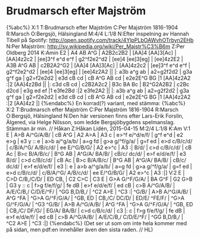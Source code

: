 # Brudmarsch efter Majström

{%abc%}
X:1
T:Brudmarsch efter Majström
C:Per Majström 1816-1904
R:Marsch
O:Bergsjö, Hälsingland
M:4/4
L:1/8
N:Efter inspelning av Hannah Tibell på Spotify: http://open.spotify.com/track/4YlpPLbOAWvhOTrbyn2EHb
N:Per Majström: http://sv.wikipedia.org/wiki/Per_Majstr%C3%B6m
Z:Per Oldberg 2014
K:Amin
E2 | A4 AB A^G | A2B2c2B2 | [AA]4 [AA]3[Ac] | [AA]4z2c2 | 
[ee]3^f e^d e^f | g2^f2e2^d2 | [ee]4 [ee]3[eg] | [ee]4z2E2 | 
A3B A^G AB | c2B2A2^G2 | [AA]4 [AA]3[Ac] | [AA]4z2c2 | 
[ee]3^f e^d e^f | g2^f2e2^d2 | [ee]4 [ee]3[eg] | [ee]4z2A2 ||
|: a3b a^g ab | a2=g2f2d2 | g3a g^f ga | g2=f2e2d2 | 
e3d cB cd | cB A^G AB cd | e2e2E^G BG |1 [AA]4z2A2 :|2 [AA]4z2Bd ||
|: c3d cB cd | c2B2A2c2 | B3c BA Bc | B2^G2A2B2 | 
c2Bc d2cd | e3g ed ef |1 e3fe2Bd :|2 e3fe2A2 || 
|: a3b a^g ab | a2=g2f2d2 | g3a g^f ga | g2=f2e2d2 | 
e3d cB cd | cB A^G AB cd | e2e2E^G BG |1 [AA]4z2A2 :|2 [AA]4z2 |]
{%endabc%}
En korrad(?) variant, med stämma:
{%abc%}
X:2
T:Brudmarsch efter Majström
C:Per Majström 1816-1904
R:Marsch
O:Bergsjö, Hälsingland
N:Den här versionen finns efter Lars-Erik Forslin, Älgered, via Helge Nilsson, som ledde Bergsjöbygdens spelmanslag. Stämman är min. // Håkan
Z:Håkan Lidén, 2015-04-15
M:2/4
L:1/8
K:Am
V:1
E | A>B A/^G/A/B/ | cB A^G | A2 A>A | A3 c | e>^f e/^d/e/f/ | 
g^f e^d | e2 e>g | e3 y :: e | a>b a/^g/a/b/ | a=g fd | 
g>a g/^f/g/a/ | g=f ed | e>d c/B/c/d/ | c/B/A/^G/ A/B/c/d/ | ee E/^G/B/G/ | 
A2 e>^c | A3 :| B/d/ | c>d c/B/c/d/ | cB Ac | B>c B/A/B/c/ | B^G AB |
A^G/A/ BA/B/ | cB/c/ dc/d/ | e>f e/d/e/f/ | e3 B/d/ | c>d c/B/c/d/ | 
cB Ac | B>c B/A/B/c/ | B^G AB | A^G/A/ BA/B/ | cB/c/ dc/d/ | 
e>f e/d/e/f/ | e3 |: e | a>b a/^g/a/b/ | a=g fd | g>a g/^f/g/a/ | 
g=f ed | e>d c/B/c/d/ | c/B/A/^G/ A/B/c/d/ | ee E/^G/B/G/ | A2 e>^c | A3 :|]
V:2
E | C>D C/B,/C/D/ | ED CB, | C2 C>C | C3 E | G>A G/^F/G/A/ | 
BA G^F | G2 G>B | G3 y :: c | f>g f/e/f/g/ | fe dB | 
e>f e/d/e/f/ | ed cB | c>B A/^G/A/B/ | A/E/C/B,/ C/D/E/^F/ | ^GG B,D/B,/ | 
^C2 A>E | ^C3 :| ^G/B/ | A>B A/^G/A/B/ | A^G ^FA | ^G>A G/^F/G/A/ | ^GB, ED |
CB,/C/ DC/D/ | ED/E/ ^FE/F/ | ^G>A G/^F/G/A/ | ^G3 ^G/B/ | A>B A/^G/A/B/ | 
A^G ^FA | ^G>A G/^F/G/A/ | ^GB, ED | CB,/C/ DF/G/ | EG/A/ BA/B/ | 
c>d c/B/c/d/ | c3 |: c |  f>g f/e/f/g/ | fe dB | e>f e/d/e/f/ | 
ed cB | c>B A/^G/A/B/ | A/E/C/B,/ C/D/E/^F/ | ^GG B,D/B,/ | ^C2 A>E | ^C3 :|]
{%endabc%}
(Det ser ut som om inte hela kommer med på sidan, men pdf:en innehåller även den sista raden. // HL)

